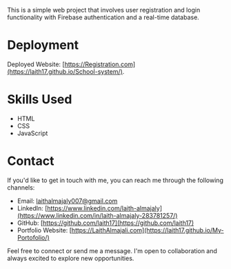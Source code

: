 This is a simple web project that involves user registration and login functionality with Firebase authentication and a real-time database.

# Deployment

Deployed Website: [https://Registration.com](https://laith17.github.io/School-system/).

# Skills Used

- HTML
- CSS
- JavaScript

# Contact

If you'd like to get in touch with me, you can reach me through the following channels:

- Email: laithalmajaly007@gmail.com
- LinkedIn: [https://www.linkedin.com/laith-almajaly](https://www.linkedin.com/in/laith-almajaly-283781257/)
- GitHub: [https://github.com/laith17](https://github.com/laith17)
- Portfolio Website: [https://LaithAlmajali.com](https://laith17.github.io/My-Portofolio/)

Feel free to connect or send me a message. I'm open to collaboration and always excited to explore new opportunities.
